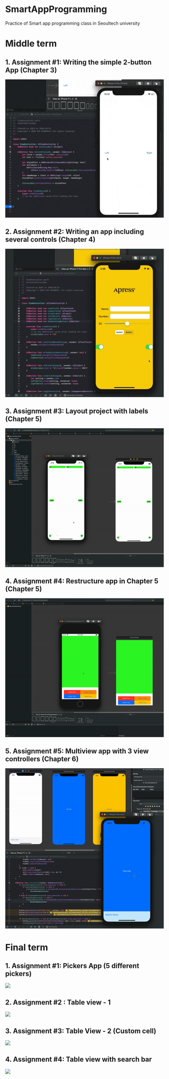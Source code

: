# SmartAppProgramming
Practice of Smart app programming class in Seoultech university

# Middle term

## 1. Assignment #1: Writing the simple 2-button App (Chapter 3)
<img src="https://github.com/SEONGGYU96/SmartAppProgramming/blob/main/Simple2ButtonApp/record.gif?raw=true"/>

## 2. Assignment #2: Writing an app including several controls (Chapter 4)
<img src="https://github.com/SEONGGYU96/SmartAppProgramming/blob/main/SeveralControlsApp/record.gif?raw=true"/>

## 3. Assignment #3: Layout project with labels (Chapter 5)
<img src="https://github.com/SEONGGYU96/SmartAppProgramming/blob/main/WorkingWithDeviceRotation/record.gif?raw=true"/>
          
## 4. Assignment #4: Restructure app in Chapter 5 (Chapter 5)
<img src="https://github.com/SEONGGYU96/SmartAppProgramming/blob/main/Restructure/record_advenced.gif?raw=true"/>

## 5. Assignment #5: Multiview app with 3 view controllers (Chapter 6)
<img src="https://github.com/SEONGGYU96/SmartAppProgramming/blob/main/MultiviewApp/record.gif?raw=true"/>

# Final term

## 1. Assignment #1: Pickers App (5 different pickers)
<img src="https://user-images.githubusercontent.com/57310034/102749305-26885380-43a7-11eb-8003-d32db23c6697.gif"/>

## 2. Assignment #2 : Table view - 1
<img src="https://user-images.githubusercontent.com/57310034/102745283-f63cb700-439e-11eb-99fe-1b12a987b67f.gif"/>

## 3. Assignment #3: Table View - 2 (Custom cell)
<img src="https://user-images.githubusercontent.com/57310034/102745551-9db9e980-439f-11eb-828a-be595f536727.gif"/>

## 4. Assignment #4: Table view with search bar
<img src="https://user-images.githubusercontent.com/57310034/102975606-b06d2380-4543-11eb-886c-024dfcb83d32.gif"/>
